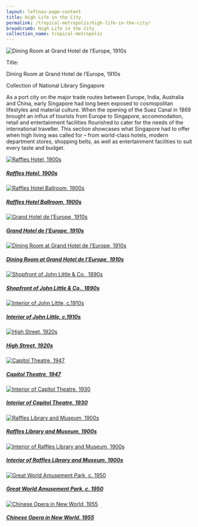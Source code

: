 ```yaml
---
layout: leftnav-page-content
title: High Life in the City
permalink: /tropical-metropolis/high-life-in-the-city/
breadcrumb: High Life in the City
collection_name: tropical-metropolis
---
```


![Dining Room at Grand Hotel de l’Europe, 1910s](/images/Sub2-4-Dining-Room.jpg)
<div class="custom-caption">
<div><p>Title:</p><p>Dining Room at Grand Hotel de l’Europe, 1910s</p></div>
<div>Collection of National Library Singapore </div>
</div>

As a port city on the major trade routes between Europe, India, Australia and China, early Singapore had long been exposed to cosmopolitan lifestyles and material culture. When the opening of the Suez Canal in 1869 brought an influx of tourists from Europe to Singapore, accommodation, retail and entertainment facilities flourished to cater for the needs of the international traveller. This section showcases what Singapore had to offer when high living was called for – from world-class hotels, modern department stores, shopping belts, as well as entertainment facilities to suit every taste and budget.

<p></p>
<p></p>

<div class="type-two box-hov-style">
	<div class="row is-multiline">
		<div class="col is-one-third-desktop is-one-third-tablet">
			<a href="/tropical-metropolis/high-life-in-the-city/raffles-hotel-1900s/" class="project-link">
				<img src="/images/thumbnail/Sub2-1-Raffles-Hotel-boxed.jpg" alt="Raffles Hotel, 1900s" class="project-image">
			<div class="project-card">
				<div class="project-title margin--bottom--xs">
					<h5><b>Raffles Hotel, 1900s</b></h5>
				</div>
			</div>
			</a>
		</div>
		<div class="col is-one-third-desktop is-one-third-tablet">
			<a href="/tropical-metropolis/high-life-in-the-city/raffles-hotel-ballroom-1900s/" class="project-link">
				<img src="/images/thumbnail/Sub2-2-The-Ballroom-Set-Raffles-Hotel-boxed.jpg" alt="Raffles Hotel Ballroom, 1900s" class="project-image">
			<div class="project-card">
				<div class="project-title margin--bottom--xs">
					<h5><b>Raffles Hotel Ballroom, 1900s</b></h5>
				</div>
			</div>
			</a>
		</div>
		<div class="col is-one-third-desktop is-one-third-tablet">
			<a href="/tropical-metropolis/high-life-in-the-city/grand-hotel-de-l'europe-1910s" class="project-link">
				<img src="/images/thumbnail/Sub2-3-Hotel-De-Europe-boxed.jpg" alt="Grand Hotel de l’Europe, 1910s" class="project-image">
			<div class="project-card">
				<div class="project-title margin--bottom--xs">
					<h5><b>Grand Hotel de l’Europe, 1910s</b></h5>
				</div>
			</div>
			</a>
		</div>
	</div>
</div>


<div class="type-two">
	<div class="row is-multiline">
		<div class="col is-one-third-desktop is-one-third-tablet">
			<a href="/tropical-metropolis/high-life-in-the-city/dining-room-at-grand-hotel-de-l’Europe-1910s/" class="project-link">
				<img src="/images/thumbnail/Sub2-4-Dining-Room-boxed.jpg" alt="Dining Room at Grand Hotel de l’Europe, 1910s" class="project-image">
			<div class="project-card">
				<div class="project-title margin--bottom--xs">
					<h5><b>Dining Room at Grand Hotel de l’Europe, 1910s</b></h5>
				</div>
			</div>
			</a>
		</div>
		<div class="col is-one-third-desktop is-one-third-tablet">
			<a href="/tropical-metropolis/high-life-in-the-city/shopfront-of-john-little-&-co-1890s/" class="project-link">
				<img src="/images/thumbnail/Sub2-5-Raffles-Square-boxed.jpg" alt="Shopfront of John Little & Co., 1890s" class="project-image">
			<div class="project-card">
				<div class="project-title margin--bottom--xs">
					<h5><b>Shopfront of John Little & Co., 1890s</b></h5>
				</div>
			</div>
			</a>
		</div>
		<div class="col is-one-third-desktop is-one-third-tablet">
			<a href="/tropical-metropolis/high-life-in-the-city/interior-of-john-little-1910s" class="project-link">
				<img src="/images/thumbnail/Sub2-6-Interior-View-John-Little-and-Cos-Premises-boxed.jpg" alt="Interior of John Little, c.1910s" class="project-image">
			<div class="project-card">
				<div class="project-title margin--bottom--xs">
					<h5><b>Interior of John Little, c.1910s</b></h5>
				</div>
			</div>
			</a>
		</div>
	</div>
</div>



<div class="type-two">
	<div class="row is-multiline">
		<div class="col is-one-third-desktop is-one-third-tablet">
			<a href="/tropical-metropolis/high-life-in-the-city/high-street-1920s/" class="project-link">
				<img src="/images/thumbnail/Sub2-7-High-Street-boxed.jpg" alt="High Street, 1920s" class="project-image">
			<div class="project-card">
				<div class="project-title margin--bottom--xs">
					<h5><b>High Street, 1920s</b></h5>
				</div>
			</div>
			</a>
		</div>
		<div class="col is-one-third-desktop is-one-third-tablet">
			<a href="/tropical-metropolis/high-life-in-the-city/capitol-theatre-1947/" class="project-link">
				<img src="/images/thumbnail/Sub2-8-Capitol-Theatre-boxed.jpg" alt="Capitol Theatre, 1947" class="project-image">
			<div class="project-card">
				<div class="project-title margin--bottom--xs">
					<h5><b>Capitol Theatre, 1947</b></h5>
				</div>
			</div>
			</a>
		</div>
		<div class="col is-one-third-desktop is-one-third-tablet">
			<a href="/tropical-metropolis/high-life-in-the-city/interior-of-capitol-theatre-1930/" class="project-link">
				<img src="/images/thumbnail/Sub2-9-boxed.jpg" alt="Interior of Capitol Theatre, 1930" class="project-image">
			<div class="project-card">
				<div class="project-title margin--bottom--xs">
					<h5><b>Interior of Capitol Theatre, 1930</b></h5>
				</div>
			</div>
			</a>
		</div>
	</div>
</div>



<div class="type-two">
	<div class="row is-multiline">
		<div class="col is-one-third-desktop is-one-third-tablet">
			<a href="/tropical-metropolis/high-life-in-the-city/raffles-library-and-museum-1900s/" class="project-link">
				<img src="/images/thumbnail/Sub2-10-Raffles-Museum-boxed.jpg" alt="Raffles Library and Museum, 1900s" class="project-image">
			<div class="project-card">
				<div class="project-title margin--bottom--xs">
					<h5><b>Raffles Library and Museum, 1900s</b></h5>
				</div>
			</div>
			</a>
		</div>
		<div class="col is-one-third-desktop is-one-third-tablet">
			<a href="/tropical-metropolis/high-life-in-the-city/interior-of-raffles-library-and-museum-1900s/" class="project-link">
				<img src="/images/thumbnail/Sub2-11-Raffles-Museum-Interior-boxed.jpg" alt="Interior of Raffles Library and Museum, 1900s" class="project-image">
			<div class="project-card">
				<div class="project-title margin--bottom--xs">
					<h5><b>Interior of Raffles Library and Museum, 1900s</b></h5>
				</div>
			</div>
			</a>
		</div>
		<div class="col is-one-third-desktop is-one-third-tablet">
			<a href="/tropical-metropolis/high-life-in-the-city/great-world-amusement-park-1950/" class="project-link">
				<img src="/images/thumbnail/Sub2-12-Great-World-boxed.jpg" alt="Great World Amusement Park, c. 1950" class="project-image">
			<div class="project-card">
				<div class="project-title margin--bottom--xs">
					<h5><b>Great World Amusement Park, c. 1950</b></h5>
				</div>
			</div>
			</a>
		</div>
	</div>
</div>


<div class="type-two">
	<div class="row is-multiline">
		<div class="col is-one-third-desktop is-one-third-tablet">
			<a href="/tropical-metropolis/high-life-in-the-city/chinese-opera-in-new-world-1955/" class="project-link">
				<img src="/images/thumbnail/Sub2-13-boxed.jpg" alt="Chinese Opera in New World, 1955" class="project-image">
			<div class="project-card">
				<div class="project-title margin--bottom--xs">
					<h5><b>Chinese Opera in New World, 1955</b></h5>
				</div>
			</div>
			</a>
		</div>
	</div>
</div>

